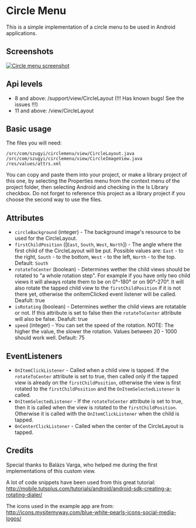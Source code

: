 Circle Menu
==========
This is a simple implementation of a circle menu to be used in Android applications.

Screenshots
-----------
[![Circle menu screenshot](https://github.com/szugyi/CircleMenu/raw/master/screenshots/shot1.png)](#Screenshot)

Api levels
----------
- 8 and above: /support/view/CircleLayout (!!! Has known bugs! See the issues !!!)
- 11 and above: /view/CircleLayout

Basic usage
-----------
The files you will need:

	/src/com/szugyi/circlemenu/view/CircleLayout.java
	/src/com/szugyi/circlemenu/view/CircleImageView.java
	/res/values/attrs.xml

 You can copy and paste them into your project, or make a library project of this one, by selecting the Properties menu from the context menu of the project folder, then selecting Android and checking in the Is Library checkbox. Do not forget to reference this project as a library project if you choose the second way to use the files.

Attributes
-----------
 * `circleBackground` (integer) - The background image's resource to be used for the CircleLayout.
 * `firstChildPosition` ([`East`, `South`, `West`, `North`]) - The angle where the first child of the CircleLayout will be put. Possible values are: `East` - to the right, `South` - to the bottom, `West` - to the left, `North` - to the top. Default: `South`
 * `rotateToCenter` (boolean) - Determines wether the child views should be rotated to "a whole rotation step". For example if you have only two child views it will always rotate them to be on 0°-180° or on 90°-270°. It will also rotate the tapped child view to the `firstChildPosition` if it is not there yet, otherwise the onItemClicked event listener will be called. Deafult: true
 * `isRotating` (boolean) - Determines wether the child views are rotatable or not. If this attribute is set to false then the `rotateToCenter` attribute will also be false. Deafult: true
 * `speed` (integer) - You can set the speed of the rotation. NOTE: The higher the value, the slower the rotation. Values between 20 - 1000 should work well. Default: 75

EventListeners
--------------
* `OnItemClickListener` - Called when a child view is tapped. If the `rotateToCenter` attribute is set to true, then called only if the tapped view is already on the `firstChildPosition`, otherwise the view is first rotated to the `firstChildPosition` and the `OnItemSelectedListener` is called.
* `OnItemSelectedListener` - If the `rotateToCenter` attribute is set to true, then it is called when the view is rotated to the `firstChildPosition`. Otherwise it is called with the `OnItemClickListener` when the child is tapped.
* `OnCenterClickListener` - Called when the center of the CircleLayout is tapped.


Credits
-------
Special thanks to Balázs Varga, who helped me during the first implementations of this custom view.

A lot of code snippets have been used from this great tutorial:
http://mobile.tutsplus.com/tutorials/android/android-sdk-creating-a-rotating-dialer/

The icons used in the example app are from: http://icons.mysitemyway.com/blue-white-pearls-icons-social-media-logos/
